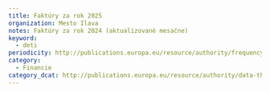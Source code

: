 ```yaml
---
title: Faktúry za rok 2025
organization: Mesto Ilava
notes: Faktúry za rok 2024 (aktualizované mesačne)
keyword:
  - deti
periodicity: http://publications.europa.eu/resource/authority/frequency/ANNUAL
category:
  - Financie
category_dcat: http://publications.europa.eu/resource/authority/data-theme/AGRI
---
```

